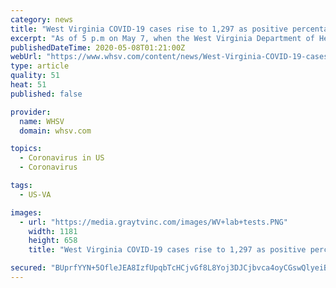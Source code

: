 ```yaml
---
category: news
title: "West Virginia COVID-19 cases rise to 1,297 as positive percentage stays steady"
excerpt: "As of 5 p.m on May 7, when the West Virginia Department of Health and Human Resources (DHHR) issued their evening update on the COVID-19 case total, there have been 1,297 confirmed cases across the Mountain State."
publishedDateTime: 2020-05-08T01:21:00Z
webUrl: "https://www.whsv.com/content/news/West-Virginia-COVID-19-cases-rise-to-1287-with-another-new-Hardy-County-case-570272371.html"
type: article
quality: 51
heat: 51
published: false

provider:
  name: WHSV
  domain: whsv.com

topics:
  - Coronavirus in US
  - Coronavirus

tags:
  - US-VA

images:
  - url: "https://media.graytvinc.com/images/WV+lab+tests.PNG"
    width: 1181
    height: 658
    title: "West Virginia COVID-19 cases rise to 1,297 as positive percentage stays steady"

secured: "BUprfYYN+5OfleJEA8IzfUpqbTcHCjvGf8L8Yoj3DJCjbvca4oyCGswQlyeiBmu+iYm4mJSwwpZc4ORe8fszhxk+4CVwFG6chFkR8whbJIjsYIeLmoHbwG7ZmpGgl0oTHhed9Uo0cTXbQutA5dSxqrLPJE51EBzx/fWFYtgH5PWq2Ql5Iiuo8RA0/tn6bdmQPQMA9Fb6IFPbhhtuYjPz7Ou1Fd3JgiRphdPgx4oE3ejmVTZVNOKxQpqgOSOjTD2hDdUAPneRTtBORsqM5U9eUPxDckOWE9BtwYq+SYQCdd8tN9Wt3HmRIzPvbl5z+CkD/fhJQfTfzODgAOYL2LAwBOJ+XriVsMV/wgrnnUsj6BdoJ1qm+AgTr4DXaxNPdVQi9dnnPzRwTDnDk6t8ZXOhv4Tpw0b5idJPgiYM6XMdoAMykOvh02khHu3niScJR0LNfTo9IuUsmysA51N1YN9uayEl3TboagzMBRpP0pgzGq8=;MtFU1tsygxGVMhG9L6ab9g=="
---
```


